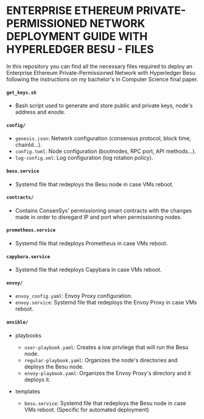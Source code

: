 # ENTERPRISE ETHEREUM PRIVATE-PERMISSIONED NETWORK DEPLOYMENT GUIDE WITH HYPERLEDGER BESU - FILES

In this repository you can find all the necessary files required to deploy an Enterprise Ethereum Private-Permissioned Network with Hyperledger Besu following the instructions on my bachelor's in Computer Science final paper.

#### `get_keys.sh`

+ Bash script used to generate and store public and private keys, node's address and enode.

#### `config/`

+ `genesis.json`: Network configuration (consensus protocol, block time, chainId...).
+ `config.toml`: Node configuration (bootnodes, RPC port, API methods...).
+ `log-config.xml`: Log configuration (log rotation policy).

#### `besu.service`

+ Systemd file that redeploys the Besu node in case VMs reboot.

#### `contracts/`

+ Contains ConsenSys' permissioning smart contracts with the changes made in order to disregard IP and port when permissioning nodes.

#### `prometheus.service`

+ Systemd file that redeploys Prometheus in case VMs reboot.

#### `capybara.service`

+ Systemd file that redeploys Capybara in case VMs reboot.

#### `envoy/`

+ `envoy_config.yaml`: Envoy Proxy configuration.
+ `envoy.service`: Systemd file that redeploys the Envoy Proxy in case VMs reboot.

#### `ansible/`

- playbooks
  - `user-playbook.yaml`: Creates a low privilege that will run the Besu node.
  - `regular-playbook.yaml`: Organizes the node's directories and deploys the Besu node.
  - `envoy-playbook.yaml`: Organizes the Envoy Proxy's directory and it deploys it.

- templates
  - `besu.service`: Systemd file that redeploys the Besu node in case VMs reboot. (Specific for automated deployment)
